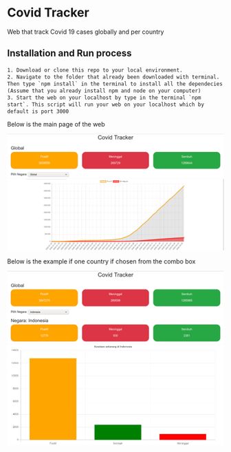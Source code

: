 # Covid Tracker

Web that track Covid 19 cases globally and per country

## Installation and Run process

    1. Download or clone this repo to your local environment.
    2. Navigate to the folder that already been downloaded with terminal. Then type `npm install` in the terminal to install all the dependecies (Assume that you already install npm and node on your computer)
    3. Start the web on your localhost by type in the terminal `npm start`. This script will run your web on your localhost which by default is port 3000

Below is the main page of the web

![Example of CovidTracker main page](./covidTracker.png)
![LineChart example](./lineChart.png)

Below is the example if one country if chosen from the combo box

![CovidTracker example](./comboBoxExample.png)
![Barchart example](./barChart.png)
